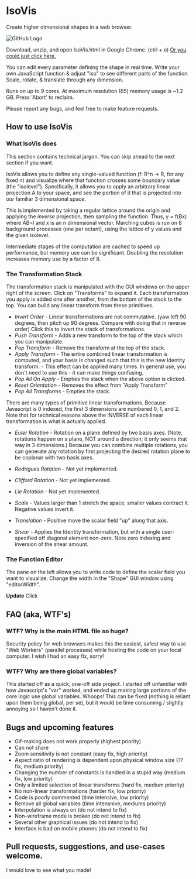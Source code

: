 # IsoVis
Create higher dimensional shapes in a web browser.

![GitHub Logo](/image2.png)

Download, unzip, and open IsoVis.html in Google Chrome. (ctrl + o) [Or you could just click here.](https://rawgit.com/csp256/IsoVis/master/IsoVis.html)

You can edit every parameter defining the shape in real time. Write your own JavaScript function & adjust "iso" to see different parts of the function. Scale, rotate, & translate through any dimension.

Runs on up to 9 cores. At maximum resolution (65) memory usage is ~1.2 GB. Press 'Abort' to reclaim.

Please report any bugs, and feel free to make feature requests.

## How to use IsoVis

### What IsoVis does

This section contains technical jargon. You can skip ahead to the next section if you want.

IsoVis allows you to define any single-valued function (f: R^n → R, for any fixed n) and visualize where that function crosses some boundary value (the "isolevel"). Specifically, it allows you to apply an arbitrary linear projection A to your space, and see the portion of it that is projected into our familiar 3 dimensional space. 

This is implemented by taking a regular lattice around the origin and applying the *inverse* projection, then sampling the function. Thus, y = f(Bx) where AB=I and x is an n dimensional vector. Marching cubes is run on 8 background processes (one per octant), using the lattice of y values and the given isolevel.

Intermediate stages of the computation are cached to speed up performance, but memory use can be significant. Doubling the resolution increases memory use by a factor of 8.

### The Transformation Stack

The transformation stack is manipulated with the GUI windows on the upper right of the screen. Click on "Transforms" to expand it. Each transformation you apply is added one after another, from the bottom of the stack to the top. You can build any linear transform from these primitives.

* _Invert Order_ - Linear transformations are not commutative. (yaw left 90 degrees, then pitch up 90 degrees. Compare with doing that in reverse order) Click this to invert the stack of transformations. 
* _Push Transform_ - Adds a new transform to the top of the stack which you can manipulate.
* _Pop Transform_ - Remove the transform at the top of the stack.
* _Apply Transform_ - The entire combined linear transformation is computed, and your basis is changed such that this is the new Identity transform. - This effect can be applied many times. In general use, you don't need to use this - it can make things confusing.
* _Pop All On Apply_ - Empties the stack when the above option is clicked. 
* _Reset Orientation_ - Removes the effect from "Apply Transform"
* _Pop All Transforms_ - Empties the stack. 

There are many types of primitive linear transformations. Because Javascript is 0 indexed, the first 3 dimensions are numbered 0, 1, and 2. Note that for technical reasons above the INVERSE of each linear transformation is what is actually applied.

* _Euler Rotation_ - Rotation on a plane defined by two basis axes. (Note, rotations happen on a plane, NOT around a direction; it only seems that way in 3 dimensions.) Because you can combine multiple rotations, you can generate any rotation by first projecting the desired rotation plane to be coplanar with two basis axes. 

* _Rodrigues Rotation_ - Not yet implemented. 

* _Clifford Rotation_ - Not yet implemented.

* _Lie Rotation_ - Not yet implemented. 

* _Scale_ - Values larger than 1 stretch the space, smaller values contract it. Negative values invert it. 

* _Translation_ - Positive move the scalar field "up" along that axis.

* _Shear_ - Applies the Identity transformation, but with a single user-specified off diagonal element non-zero. Note zero indexing and inversion of the shear amount.

### The Function Editor

The pane on the left allows you to write code to define the scalar field you want to visualize. Change the width in the "Shape" GUI window using "editorWidth". 

**Update** Click 

## FAQ (aka, WTF's)

### WTF? Why is the main HTML file so huge? 

Security policy for web browsers makes this the easiest, safest way to use "Web Workers" (parallel processes) while hosting the code on your local computer. I wish I had an easy fix, sorry!

### WTF? Why are there global variables? 

This started off as a quick, one-off side project. I started off unfamiliar with how Javascript's "var" worked, and ended up making large portions of the core logic use global variables. Whoops! This can be fixed (nothing is reliant upon them being global, per se), but it would be time consuming / slightly annoying so I haven't done it. 

## Bugs and upcoming features

* Gif-making does not work properly (highest priority)
* Can not share
* Zoom sensitivity is not constant (easy fix, high priority)
* Aspect ratio of rendering is dependent upon physical window size (?? fix, medium priority)
* Changing the number of constants is handled in a stupid way (medium fix, low priority)
* Only a limited selection of linear transforms (hard fix, medium priority)
* No non-linear transformations (harder fix, low priority)
* Code is poorly commented (time intensive, low priority)
* Remove all global variables (time intensnive, mediums priority) 
* Interpolation is always on (do not intend to fix)
* Non-wireframe mode is broken (do not intend to fix)
* Several other graphical issues (do not intend to fix)
* Interface is bad on mobile phones (do not intend to fix)

## Pull requests, suggestions, and use-cases welcome.

I would love to see what you made!
